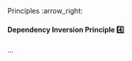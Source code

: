 <link rel="stylesheet" href="{{baseUrl}}/css/textbook.css">

<div class="website-content">

<div id="path">Principles :arrow_right: </div>

<div id="title">

#### Dependency Inversion Principle :four:

</div>

<div id="body">

...

</div>

</div>
